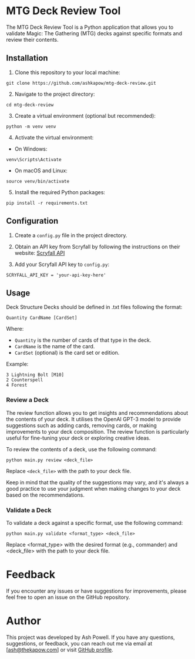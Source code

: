 # MTG Deck Review Tool

The MTG Deck Review Tool is a Python application that allows you to validate Magic: The Gathering (MTG) decks against specific formats and review their contents.

## Installation

1. Clone this repository to your local machine:
```
git clone https://github.com/ashkapow/mtg-deck-review.git
```

2. Navigate to the project directory:
```
cd mtg-deck-review
```

3. Create a virtual environment (optional but recommended):
```
python -m venv venv
```

4. Activate the virtual environment:

- On Windows:
```
venv\Scripts\Activate
```

- On macOS and Linux:
```
source venv/bin/activate
```

5. Install the required Python packages:
```
pip install -r requirements.txt
```

## Configuration

1. Create a `config.py` file in the project directory.

2. Obtain an API key from Scryfall by following the instructions on their website: [Scryfall API](https://scryfall.com/docs/api)

3. Add your Scryfall API key to `config.py`:
```
SCRYFALL_API_KEY = 'your-api-key-here'
```

## Usage
Deck Structure
Decks should be defined in .txt files following the format:
```
Quantity CardName [CardSet]
```

Where:
- `Quantity` is the number of cards of that type in the deck.
- `CardName` is the name of the card.
- `CardSet` (optional) is the card set or edition.

Example:
```
3 Lightning Bolt [M10]
2 Counterspell
4 Forest
```

### Review a Deck
The review function allows you to get insights and recommendations about the contents of your deck. It utilises the OpenAI GPT-3 model to provide suggestions such as adding cards, removing cards, or making improvements to your deck composition. The review function is particularly useful for fine-tuning your deck or exploring creative ideas.

To review the contents of a deck, use the following command:
```
python main.py review <deck_file>
```

Replace `<deck_file>` with the path to your deck file.

Keep in mind that the quality of the suggestions may vary, and it's always a good practice to use your judgment when making changes to your deck based on the recommendations.


### Validate a Deck
To validate a deck against a specific format, use the following command:
```
python main.py validate <format_type> <deck_file>
```

Replace <format_type> with the desired format (e.g., commander) and <deck_file> with the path to your deck file.

# Feedback
If you encounter any issues or have suggestions for improvements, please feel free to open an issue on the GitHub repository.

# Author
This project was developed by Ash Powell. If you have any questions, suggestions, or feedback, you can reach out me via email at [ash@thekapow.com] or visit [GitHub profile](https://github.com/ashkapow).
